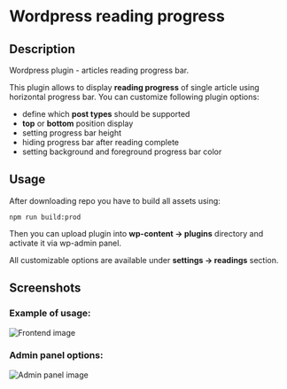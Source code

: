 # Wordpress reading progress

## Description

Wordpress plugin - articles reading progress bar.

This plugin allows to display **reading progress** of single article using horizontal progress bar. You can customize following plugin options:

* define which **post types** should be supported
* **top** or **bottom** position display
* setting progress bar height
* hiding progress bar after reading complete
* setting background and foreground progress bar color

## Usage

After downloading repo you have to build all assets using:
```
npm run build:prod
```

Then you can upload plugin into **wp-content -> plugins** directory and activate it via wp-admin panel.
 
All customizable options are available under **settings -> readings** section.

## Screenshots

### Example of usage:
![Frontend image](https://raw.githubusercontent.com/xmd5a/wordpress-reading-progress/master/docs/screenshot-2.png)

### Admin panel options:
![Admin panel image](https://raw.githubusercontent.com/xmd5a/wordpress-reading-progress/master/docs/screenshot-1.png)

